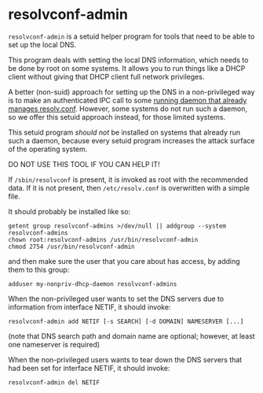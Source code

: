 resolvconf-admin
================

`resolvconf-admin` is a setuid helper program for tools that need to
be able to set up the local DNS.

This program deals with setting the local DNS information, which needs
to be done by root on some systems.  It allows you to run things like
a DHCP client without giving that DHCP client full network privileges.

A better (non-suid) approach for setting up the DNS in a
non-privileged way is to make an authenticated IPC call to some
[running daemon that already manages
resolv.conf](https://www.freedesktop.org/wiki/Software/systemd/resolved/).
However, some systems do not run such a daemon, so we offer this
setuid approach instead, for those limited systems.

This setuid program *should not* be installed on systems that already run
such a daemon, because every setuid program increases the attack surface of
the operating system.

DO NOT USE THIS TOOL IF YOU CAN HELP IT!

If `/sbin/resolvconf` is present, it is invoked as root with the recommended
data.  If it is not present, then `/etc/resolv.conf` is overwritten with a
simple file.

It should probably be installed like so:

    getent group resolvconf-admins >/dev/null || addgroup --system resolvconf-admins
    chown root:resolvconf-admins /usr/bin/resolvconf-admin
    chmod 2754 /usr/bin/resolvconf-admin

and then make sure the user that you care about has access, by
adding them to this group:

    adduser my-nonpriv-dhcp-daemon resolvconf-admins

When the non-privileged user wants to set the DNS servers due to
information from interface NETIF, it should invoke:

    resolvconf-admin add NETIF [-s SEARCH] [-d DOMAIN] NAMESERVER [...]

(note that DNS search path and domain name are optional; however,
at least one nameserver is required)

When the non-privileged users wants to tear down the DNS servers
that had been set for interface NETIF, it should invoke:

    resolvconf-admin del NETIF

